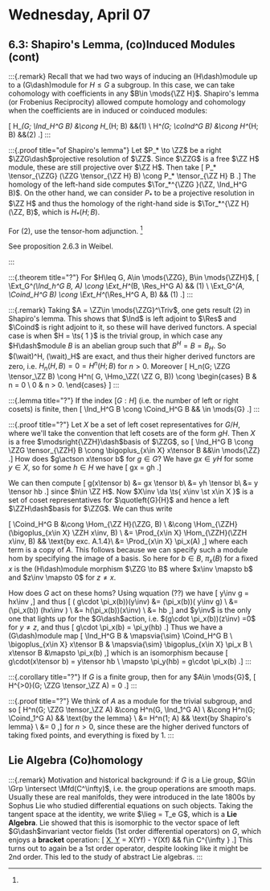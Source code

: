 # Wednesday, April 07

## 6.3: Shapiro's Lemma, (co)Induced Modules (cont)

:::{.remark}
Recall that we had two ways of inducing an \(H\dash\)module up to a \(G\dash\)module for $H\leq G$ a subgroup.
In this case, we can take cohomology with coefficients in any $B\in \mods{\ZZ H}$.
Shapiro's lemma (or Frobenius Reciprocity) allowed compute homology and cohomology when the coefficients are in induced or coinduced modules:

\[
H_*(G; \Ind_H^G B) &\cong H_*(H; B) &&(1) \\
H^*(G; \coInd^G B) &\cong H^*(H; B) &&(2)
.\]
:::

:::{.proof title="of Shapiro's lemma"}
Let $P_* \to \ZZ$ be a right $\ZZG\dash$projective resolution of $\ZZ$.
Since $\ZZG$ is a free $\ZZ H$ module, these are still projective over $\ZZ H$.
Then take
\[
P_* \tensor_{\ZZG} (\ZZG \tensor_{\ZZ H} B) \cong P_* \tensor_{\ZZ H} B
.\]
The homology of the left-hand side computes $\Tor_*^{\ZZG }(\ZZ, \Ind_H^G B)$.
On the other hand, we can consider $P_*$ to be a projective resolution in $\ZZ H$ and thus the homology of the right-hand side is $\Tor_*^{\ZZ H}(\ZZ, B)$, which is $H_*(H; B)$.

For (2), use the tensor-hom adjunction.
[^see_prop]

[^see_prop]: 
See proposition 2.6.3 in Weibel.

:::

:::{.theorem title="?"}
For $H\leq G, A\in \mods{\ZZG}, B\in \mods{\ZZH}$, 
\[
\Ext_G^*(\Ind_h^G B, A) \cong \Ext_H^*(B, \Res_H^G A) && (1) \\
\Ext_G^*(A, \Coind_H^G B) \cong \Ext_H^*(\Res_H^G A, B) && (1) 
.\]
:::

:::{.remark}
Taking $A = \ZZ\in \mods{\ZZG}^\Triv$, one gets result (2) in Shapiro's lemma.
This shows that $\Ind$ is left adjoint to $\Res$ and $\Coind$ is right adjoint to it, so these will have derived functors.
A special case is when $H = \ts{ 1 }$ is the trivial group, in which case any $H\dash$module $B$ is an abelian group such that $B^H = B = B_H$.
So $(\wait)^H, (\wait)_H$ are exact, and thus their higher derived functors are zero, i.e. $H_n(H, B) = 0 = H^n(H; B)$ for $n>0$.
Moreover 
\[
H_n(G; \ZZG \tensor_\ZZ B) \cong H^n( G, \Hmo_\ZZ( \ZZ G, B))
\cong
\begin{cases}
B & n = 0 
\\
0 & n > 0.
\end{cases}
\]
:::

:::{.lemma title="?"}
If the index $[G: H]$ (i.e. the number of left or right cosets) is finite, then 
\[
\Ind_H^G B \cong \Coind_H^G B && \in \mods{G} 
.\]
:::

:::{.proof title="?"}
Let $X$ be a set of left coset representatives for $G/H$, where we'll take the convention that left cosets are of the form $gH$.
Then $X$ is a free $\modsright{\ZZH}\dash$basis of $\ZZG$, so
\[
\Ind_H^G B \cong \ZZG \tensor_{\ZZH} B \cong \bigoplus_{x\in X} x\tensor B &&\in \mods{\ZZ}
.\]
How does $g\actson x\tensor b$ for $g\in G$?
We have $gx\in yH$ for some $y\in X$, so for some $h\in H$ we have
\[
gx = gh
.\]

We can then compute
\[
g(x\tensor b)
&= 
gx \tensor b\\
&=
yh \tensor b\\
&=
y \tensor hb
.\]
since $h\in \ZZ H$.
Now $X\inv \da \ts{ x\inv \st x\in X }$ is a set of coset representatives for $\quotleft{G}{H}$ and hence a left $\ZZH\dash$basis for $\ZZG$.
We can thus write

\[
\Coind_H^G B 
&\cong \Hom_{\ZZ H}(\ZZG, B) \\
&\cong \Hom_{\ZZH}(\bigoplus_{x\in X} \ZZH x\inv, B) \\
&= \Prod_{x\in X} \Hom_{\ZZH}(\ZZH x\inv, B) && \text{by exc. A.1.4}\\
&= \Prod_{x\in X} \pi_x(A)
,\]
where each term is a copy of $A$.
This follows because we can specify such a module hom by specifying the image of a basis.
So here for $b\in B$, $\pi_x(B)$ for a fixed $x$ is the \(H\dash\)module morphism $\ZZG \to B$ where $x\inv \mapsto b$ and $z\inv \mapsto 0$ for $z\neq x$.

How does $G$ act on these homs?
Using wquation (??)
we have
\[
y\inv g = hx\inv 
,\]
and thus
\[
( g\cdot \pi_x(b))(y\inv) 
&= (\pi_x(b))( y\inv g) \\
&= (\pi_x(b)) (hx\inv ) \\
&= h(\pi_x(b))(x\inv) \\
&= hb
,\]
and $y\inv$ is the only one that lights up for the $G\dash$action, i.e. $(g\cdot \pi_x(b))(z\inv) =0$ for $y\neq z$, and thus
\[
g\cdot \pi_x(b) = \pi_y(hb)
.\]
Thus we have a \(G\dash\)module map
\[
\Ind_H^G B & \mapsvia{\sim}  \Coind_H^G B \\
\bigoplus_{x\in X} x\tensor B & \mapsvia{\sim} \bigoplus_{x\in X} \pi_x B \\
x\tensor B &\mapsto \pi_x(b)
,\]
which is an isomorphism because 
\[
g\cdot(x\tensor b) 
= y\tensor hb \\
\mapsto \pi_y(hb) 
= g\cdot \pi_x(b)
.\]
:::

:::{.corollary title="?"}
If $G$ is a finite group, then for any $A\in \mods{G}$,
\[
H^{>0}(G; \ZZG \tensor_\ZZ A) = 0 
.\]
:::

:::{.proof title="?"}
We think of $A$ as a module for the trivial subgroup, and so
\[
H^n(G; \ZZG \tensor_\ZZ A) 
&\cong H^n(G, \Ind_1^G A) \\
&\cong H^n(G; \Coind_1^G A) && \text{by the lemma} \\
&= H^n(1; A) && \text{by Shapiro's lemma} \\
&= 0
,\]
for $n>0$, since these are the higher derived functors of taking fixed points, and everything is fixed by 1.
:::

## Lie Algebra (Co)homology

:::{.remark}
Motivation and historical background: if $G$ is a Lie group, $G\in \Grp \intersect \Mfd(C^\infty)$, i.e. the group operations are smooth maps.
Usually these are real manifolds, they were introduced in the late 1800s by Sophus Lie who studied differential equations on such objects.
Taking the tangent space at the identity, we write $\lieg = T_e G$, which is a **Lie Algebra**.
Lie showed that this is isomorphic to the vector space of left $G\dash$invariant vector fields (1st order differential operators) on $G$, which enjoys a **bracket** operation:
\[
[X, Y](f) = X(Yf) - Y(Xf) && f\in C^{\infty }
.\]
This turns out to again be a 1st order operator, despite looking like it might be 2nd order.
This led to the study of abstract Lie algebras.
:::

